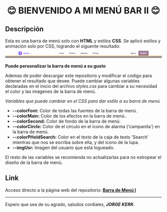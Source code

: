 <h1 align="center">😊 BIENVENIDO A MI MENÚ BAR II 😊</h1>

<h2>Descripción</h2>

Esta es una barra de menú solo con **HTML** y estilos **CSS**. 
Se aplicó estilos y animación solo por CSS, logrando el siguente resultado:
![Alt text](images/MenuBarExample.png)
<br>

**Puede personalizar la barra de menú a su gusto**

Ademas de poder descargar este repositorio y modificar el codigo para obtener el resultado que desee. Puede cambiar algunas variables declaradas en el inicio del archivo <i>styles.css</i> para cambiar a su necesidad el color y las imágenes de la barra de menú.

<i>Variables que puede cambiar en el CSS para dar estilo a su barra de menú</i>
<ul>
    <li><strong>--colorFont:</strong> Color de todas las fuentes de la barra de menú.</li>
    <li><strong>--colorMain:</strong> Color de los efectos en la barra de menú..</li>
    <li><strong>--colorSecond:</strong> Color de fondo de la barra de menú.</li>
    <li><strong>--colorCircle:</strong> Color de el círculo en el ícono de alarma ('campanita') en la barra de menú.</li>
    <li><strong>--colorPHoldSearch:</strong> Color en el texto de la caja de texto 'Search' mientras que nos se escriba sobre ella, y del ícono de la lupa.</li>
    <li><strong>--imgUsr:</strong> Imagen del usuario que está logueado.</li>
</ul>

El resto de las variables se recomienda no actualizarlas para no estropear el diseño de la barra de menú.

<h2>Link</h2> 

Acceso directo a la página web del repositorio: <a class="aClassMovLeft expand" href="https://jorgekerk.github.io/TP-2022-12-22-MenuBar1/">**Barra de Menú I**</a>

<hr>

Espero que sea de su agrado, saludos cordiales, <i>**JORGE KERK**</i>.
